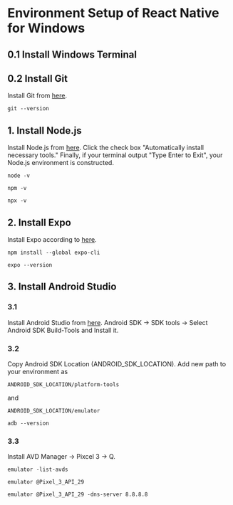# Environment Setup of React Native for Windows

## 0.1 Install Windows Terminal

## 0.2 Install Git
Install Git from [here](https://git-scm.com/download/win).
```
git --version
```

## 1. Install Node.js
Install Node.js from [here](https://nodejs.org/ja/).
Click the check box "Automatically install necessary tools." Finally, if your terminal output "Type Enter to Exit", your Node.js environment is constructed.
```
node -v
```
```
npm -v
```
```
npx -v
```

## 2. Install Expo
Install Expo according to [here](https://docs.expo.dev/get-started/installation/).
```
npm install --global expo-cli
```
```
expo --version
```

## 3. Install Android Studio
### 3.1
Install Android Studio from [here](https://developer.android.com/studio/install).
Android SDK → SDK tools → Select Android SDK Build-Tools and Install it.

### 3.2
Copy Android SDK Location (ANDROID_SDK_LOCATION). Add new path to your environment as
```
ANDROID_SDK_LOCATION/platform-tools
```
and
```
ANDROID_SDK_LOCATION/emulator
```
```
adb --version
```

### 3.3
Install AVD Manager → Pixcel 3 → Q.
```
emulator -list-avds
```
```
emulator @Pixel_3_API_29
```
```
emulator @Pixel_3_API_29 -dns-server 8.8.8.8
```
